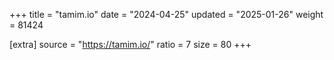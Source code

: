 +++
title = "tamim.io"
date = "2024-04-25"
updated = "2025-01-26"
weight = 81424

[extra]
source = "https://tamim.io/"
ratio = 7
size = 80
+++
